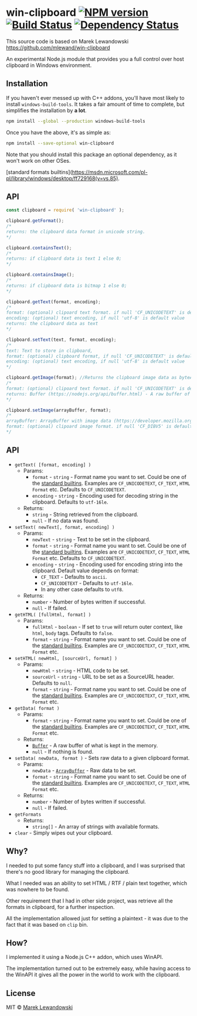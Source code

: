 # win-clipboard [![NPM version][npm-image]][npm-url] [![Build Status][appveyor-image]][appveyor-url] [![Dependency Status][daviddm-image]][daviddm-url]

This source code is based on Marek Lewandowski https://github.com/mlewand/win-clipboard

An experimental Node.js module that provides you a full control over host clipboard in Windows environment.

## Installation

If you haven't ever messed up with C++ addons, you'll have most likely to install `windows-build-tools`. It takes a fair amount of time to complete, but simplifies the installation by **a lot**.

```sh
npm install --global --production windows-build-tools
```

Once you have the above, it's as simple as:

```sh
npm install --save-optional win-clipboard
```

Note that you should install this package an optional dependency, as it won't work on other OSes.

[standard formats builtins](https://msdn.microsoft.com/pl-pl/library/windows/desktop/ff729168(v=vs.85).

## API

```js
const clipboard = require( 'win-clipboard' );

clipboard.getFormat(); 
/*
returns: the clipboard data format in unicode string.
*/

clipboard.containsText(); 
/*
returns: if clipboard data is text 1 else 0;
*/

clipboard.containsImage(); 
/*
returns: if clipboard data is bitmap 1 else 0;
*/

clipboard.getText(format, encoding); 
/*
format: (optional) clipoard text format. if null 'CF_UNICODETEXT' is default value;
encoding: (optional) text encoding, if null 'utf-8' is default value
returns: the clipboard data as text
*/

clipboard.setText(text, format, encoding); 
/*
text: Text to store in clipboard,
format: (optional) clipboard format, if null 'CF_UNICODETEXT' is default value,
encoding: (optional) text encoding, if null 'utf-8' is default value
*/

clipboard.getImage(format); //Returns the clipboard image data as byteArray
/*
format: (optional) clipoard text format. if null 'CF_UNICODETEXT' is default value;
returns: Buffer (https://nodejs.org/api/buffer.html) - A raw buffer of what is kept in the memory.
*/

clipboard.setImage(arrayBuffer, format);
/*
arrayBuffer: ArrayBuffer with image data (https://developer.mozilla.org/en-US/docs/Web/JavaScript/Reference/Global_Objects/ArrayBuffer) - Raw data to be set.
format: (optional) clipoard image format. if null 'CF_DIBV5' is default value;
*/

```

## API

* `getText( [format, encoding] )`
  * Params:
    * `format` - `string` - Format name you want to set. Could be one of the [standard builtins](https://msdn.microsoft.com/pl-pl/library/windows/desktop/ff729168(v=vs.85).aspx). Examples are `CF_UNICODETEXT`, `CF_TEXT`, `HTML Format` etc. Defaults to `CF_UNICODETEXT`.
    * `encoding` - `string` - Encoding used for decoding string in the clipboard. Defaults to `utf-16le`.
  * Returns:
    * `string` - String retrieved from the clipboard.
    * `null` - If no data was found.
* `setText( newText[, format, encoding] )`
  * Params:
    * `newText` - `string` - Text to be set in the clipboard.
    * `format` - `string` - Format name you want to set. Could be one of the [standard builtins](https://msdn.microsoft.com/pl-pl/library/windows/desktop/ff729168(v=vs.85).aspx). Examples are `CF_UNICODETEXT`, `CF_TEXT`, `HTML Format` etc. Defaults to `CF_UNICODETEXT`.
    * `encoding` - `string` - Encoding used for encoding string into the clipboard. Default value depends on format:
      * `CF_TEXT` - Defaults to `ascii`.
      * `CF_UNICODETEXT` - Defaults to `utf-16le`.
      * In any other case defaults to `utf8`.
  * Returns:
    * `number` - Number of bytes written if successful.
    * `null` - If failed.
* `getHTML( [fullHtml, format] )`
  * Params:
    * `fullHtml` - `boolean` - If set to `true` will return outer context, like `html`, `body` tags. Defaults to `false`.
    * `format` - `string` - Format name you want to set. Could be one of the [standard builtins](https://msdn.microsoft.com/pl-pl/library/windows/desktop/ff729168(v=vs.85).aspx). Examples are `CF_UNICODETEXT`, `CF_TEXT`, `HTML Format` etc.
* `setHTML( newHtml, [sourceUrl, format] )`
  * Params:
    * `newHtml` - `string` - HTML code to be set.
    * `sourceUrl` - `string` - URL to be set as a SourceURL header. Defaults to `null`.
    * `format` - `string` - Format name you want to set. Could be one of the [standard builtins](https://msdn.microsoft.com/pl-pl/library/windows/desktop/ff729168(v=vs.85).aspx). Examples are `CF_UNICODETEXT`, `CF_TEXT`, `HTML Format` etc.
* `getData( format )`
  * Params:
    * `format` - `string` - Format name you want to set. Could be one of the [standard builtins](https://msdn.microsoft.com/pl-pl/library/windows/desktop/ff729168(v=vs.85).aspx). Examples are `CF_UNICODETEXT`, `CF_TEXT`, `HTML Format` etc.
  * Returns:
    * [`Buffer`](https://nodejs.org/api/buffer.html) - A raw buffer of what is kept in the memory.
    * `null` - If nothing is found.
* `setData( newData, format )` - Sets raw data to a given clipboard format.
  * Params:
    * `newData` - [`ArrayBuffer`](https://developer.mozilla.org/en-US/docs/Web/JavaScript/Reference/Global_Objects/ArrayBuffer) - Raw data to be set.
    * `format` - `string` - Format name you want to set. Could be one of the [standard builtins](https://msdn.microsoft.com/pl-pl/library/windows/desktop/ff729168(v=vs.85).aspx). Examples are `CF_UNICODETEXT`, `CF_TEXT`, `HTML Format` etc.
  * Returns:
    * `number` - Number of bytes written if successful.
    * `null` - If failed.
* `getFormats`
  * Returns:
    * `string[]` - An array of strings with available formats.
* `clear` - Simply wipes out your clipboard.

## Why?

I needed to put some fancy stuff into a clipboard, and I was surprised that there's no good library for managing the clipboard.

What I needed was an ability to set HTML / RTF / plain text together, which was nowhere to be found.

Other requirement that I had in other side project, was retrieve all the formats in clipboard, for a further inspection.

All the implementation allowed just for setting a plaintext - it was due to the fact that it was based on `clip` bin.

## How?

I implemented it using a Node.js C++ addon, which uses WinAPI.

The implementation turned out to be extremely easy, while having access to the WinAPI it gives all the power in the world to work with the clipboard.

## License

MIT © [Marek Lewandowski]()


[npm-image]: https://badge.fury.io/js/win-clipboard.svg
[npm-url]: https://npmjs.org/package/win-clipboard
[appveyor-image]: https://ci.appveyor.com/api/projects/status/sbvv75y2edldsktq?svg=true&passingText=master%20%E2%9C%93
[appveyor-url]: https://ci.appveyor.com/project/mlewand/win-clipboard
[daviddm-image]: https://david-dm.org/mlewand/win-clipboard.svg?theme=shields.io
[daviddm-url]: https://david-dm.org/mlewand/win-clipboard
